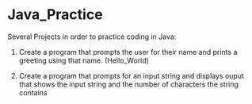 # Java_Practice

Several Projects in order to practice coding in Java: 

1. Create a program that prompts the user for their name and prints a greeting using that name. (Hello_World)

2. Create a program that prompts for an input string and displays ouput that shows the input string and the number of characters the string contains